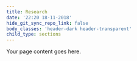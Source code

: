 ```yaml
---
title: Research
date: '22:20 18-11-2018'
hide_git_sync_repo_link: false
body_classes: 'header-dark header-transparent'
child_type: sections
---
```


Your page content goes here.